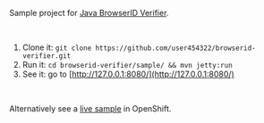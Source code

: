 Sample project for [Java BrowserID Verifier](https://github.com/user454322/browserid-verifier).

<br />

1. Clone it: `git clone https://github.com/user454322/browserid-verifier.git`
2. Run it: `cd browserid-verifier/sample/ && mvn jetty:run`
3. See it: go to [http://127.0.0.1:8080/](http://127.0.0.1:8080/)

<br />

Alternatively see a [live sample](https://browseridverifiersample-user454322.rhcloud.com/) in OpenShift.

